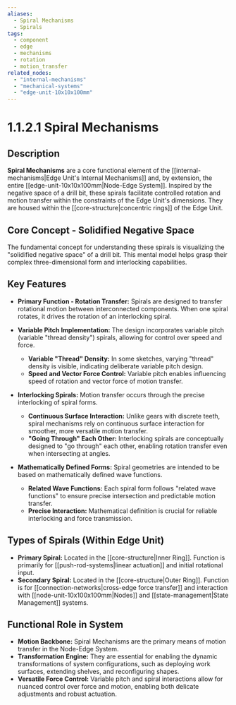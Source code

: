 ```yaml
---
aliases:
  - Spiral Mechanisms
  - Spirals
tags:
  - component
  - edge
  - mechanisms
  - rotation
  - motion_transfer
related_nodes:
  - "internal-mechanisms"
  - "mechanical-systems"
  - "edge-unit-10x10x100mm"
---
```

# 1.1.2.1 Spiral Mechanisms

## Description

**Spiral Mechanisms** are a core functional element of the [[internal-mechanisms|Edge Unit's Internal Mechanisms]] and, by extension, the entire [[edge-unit-10x10x100mm|Node-Edge System]]. Inspired by the negative space of a drill bit, these spirals facilitate controlled rotation and motion transfer within the constraints of the Edge Unit's dimensions. They are housed within the [[core-structure|concentric rings]] of the Edge Unit.

## Core Concept - Solidified Negative Space

The fundamental concept for understanding these spirals is visualizing the "solidified negative space" of a drill bit. This mental model helps grasp their complex three-dimensional form and interlocking capabilities.

## Key Features

- **Primary Function - Rotation Transfer:** Spirals are designed to transfer rotational motion between interconnected components. When one spiral rotates, it drives the rotation of an interlocking spiral.
- **Variable Pitch Implementation:** The design incorporates variable pitch (variable "thread density") spirals, allowing for control over speed and force.
    - **Variable "Thread" Density:** In some sketches, varying "thread" density is visible, indicating deliberate variable pitch design.
    - **Speed and Vector Force Control:** Variable pitch enables influencing speed of rotation and vector force of motion transfer.

- **Interlocking Spirals:** Motion transfer occurs through the precise interlocking of spiral forms.
    - **Continuous Surface Interaction:** Unlike gears with discrete teeth, spiral mechanisms rely on continuous surface interaction for smoother, more versatile motion transfer.
    - **"Going Through" Each Other:** Interlocking spirals are conceptually designed to "go through" each other, enabling rotation transfer even when intersecting at angles.

- **Mathematically Defined Forms:** Spiral geometries are intended to be based on mathematically defined wave functions.
    - **Related Wave Functions:** Each spiral form follows "related wave functions" to ensure precise intersection and predictable motion transfer.
    - **Precise Interaction:** Mathematical definition is crucial for reliable interlocking and force transmission.


## Types of Spirals (Within Edge Unit)

- **Primary Spiral:** Located in the [[core-structure|Inner Ring]]. Function is primarily for [[push-rod-systems|linear actuation]] and initial rotational input.
- **Secondary Spiral:** Located in the [[core-structure|Outer Ring]]. Function is for [[connection-networks|cross-edge force transfer]] and interaction with [[node-unit-10x100x100mm|Nodes]] and [[state-management|State Management]] systems.

## Functional Role in System

- **Motion Backbone:** Spiral Mechanisms are the primary means of motion transfer in the Node-Edge System.
- **Transformation Engine:** They are essential for enabling the dynamic transformations of system configurations, such as deploying work surfaces, extending shelves, and reconfiguring shapes.
- **Versatile Force Control:** Variable pitch and spiral interactions allow for nuanced control over force and motion, enabling both delicate adjustments and robust actuation.